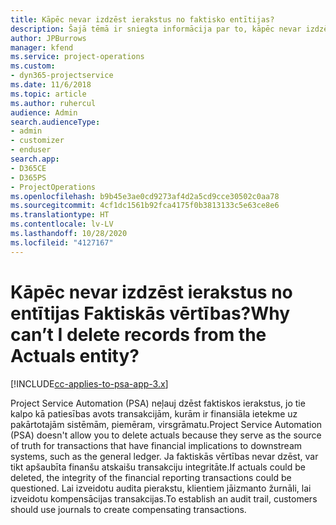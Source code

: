 ```yaml
---
title: Kāpēc nevar izdzēst ierakstus no faktisko entītijas?
description: Šajā tēmā ir sniegta informācija par to, kāpēc nevar izdzēst ierakstus no faktisko entītijas.
author: JPBurrows
manager: kfend
ms.service: project-operations
ms.custom:
- dyn365-projectservice
ms.date: 11/6/2018
ms.topic: article
ms.author: ruhercul
audience: Admin
search.audienceType:
- admin
- customizer
- enduser
search.app:
- D365CE
- D365PS
- ProjectOperations
ms.openlocfilehash: b9b45e3ae0cd9273af4d2a5cd9cce30502c0aa78
ms.sourcegitcommit: 4cf1dc1561b92fca4175f0b3813133c5e63ce8e6
ms.translationtype: HT
ms.contentlocale: lv-LV
ms.lasthandoff: 10/28/2020
ms.locfileid: "4127167"
---
```

# <a name="why-cant-i-delete-records-from-the-actuals-entity"></a><span data-ttu-id="bfd8c-103">Kāpēc nevar izdzēst ierakstus no entītijas Faktiskās vērtības?</span><span class="sxs-lookup"><span data-stu-id="bfd8c-103">Why can’t I delete records from the Actuals entity?</span></span>

[!INCLUDE[cc-applies-to-psa-app-3.x](../includes/cc-applies-to-psa-app-3x.md)]

<span data-ttu-id="bfd8c-104">Project Service Automation (PSA) neļauj dzēst faktiskos ierakstus, jo tie kalpo kā patiesības avots transakcijām, kurām ir finansiāla ietekme uz pakārtotajām sistēmām, piemēram, virsgrāmatu.</span><span class="sxs-lookup"><span data-stu-id="bfd8c-104">Project Service Automation (PSA) doesn't allow you to delete actuals because they serve as the source of truth for transactions that have financial implications to downstream systems, such as the general ledger.</span></span> <span data-ttu-id="bfd8c-105">Ja faktiskās vērtības nevar dzēst, var tikt apšaubīta finanšu atskaišu transakciju integritāte.</span><span class="sxs-lookup"><span data-stu-id="bfd8c-105">If actuals could be deleted, the integrity of the financial reporting transactions could be questioned.</span></span> <span data-ttu-id="bfd8c-106">Lai izveidotu audita pierakstu, klientiem jāizmanto žurnāli, lai izveidotu kompensācijas transakcijas.</span><span class="sxs-lookup"><span data-stu-id="bfd8c-106">To establish an audit trail, customers should use journals to create compensating transactions.</span></span>

